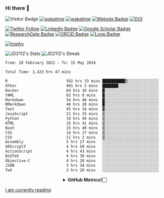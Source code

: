 ### Hi there 👋
![Visitor Badge](https://visitor-badge.laobi.icu/badge?page_id=JD2112.JD2112)
[![wakatime](https://github.com/JD2112/JD2112/actions/workflows/waka-readme.yml/badge.svg)](https://github.com/JD2112/JD2112/actions/workflows/waka-readme.yml)
[![wakatime](https://wakatime.com/badge/user/fe95275f-909a-4147-a45d-624981173898.svg)](https://wakatime.com/@fe95275f-909a-4147-a45d-624981173898)
[![Website Badge](https://img.shields.io/badge/website-informational?style=flat-square)](http://jyotirmoydas.netlify.app)
[![DOI](https://zenodo.org/badge/668165851.svg)](https://zenodo.org/doi/10.5281/zenodo.11104069)

[![Twitter Follow](https://img.shields.io/twitter/follow/jyotirmoy21?style=social)](https://twitter.com/jyotirmoy21)
[![Linkedin Badge](https://img.shields.io/badge/-jyotirmoy-blue?style=plastic&logo=Linkedin&logoColor=white&link=https://www.linkedin.com/in/dasjyotirmoy/)](https://www.linkedin.com/in/dasjyotirmoy/)
[![Google Scholar Badge](https://img.shields.io/badge/-jyotirmoy-blue?style=plastic&logo=GoogleScholar&logoColor=white&link=https://scholar.google.se/citations?user=IMBYOv8AAAAJ&hl=en)](https://scholar.google.se/citations?user=IMBYOv8AAAAJ&hl=en)
[![ResearchGate Badge](https://img.shields.io/badge/-jyotirmoy-cyan?style=plastic&logo=ResearchGate&logoColor=white&link=https://www.researchgate.net/profile/Jyotirmoy-Das-3)](https://www.researchgate.net/profile/Jyotirmoy-Das-3)
[![ORCiD Badge](https://img.shields.io/badge/-jyotirmoy-green?style=plastic&logo=orcid&logoColor=white&link=https://orcid.org/0000-0002-5649-4658)](https://orcid.org/0000-0002-5649-4658)
[![Loop Badge](https://img.shields.io/badge/-jyotirmoy-orange?style=plastic&logo=Loop&logoColor=white&link=https://loop.frontiersin.org/people/1519976/overview)](https://loop.frontiersin.org/people/1519976/overview)

[![trophy](https://github-profile-trophy.vercel.app/?username=JD2112)](https://github.com/ryo-ma/github-profile-trophy)

<!--
**JD2112/JD2112** is a ✨ _special_ ✨ repository because its `README.md` (this file) appears on your GitHub profile.

Here are some ideas to get you started:

- 🔭 I’m currently working on ...
- 🌱 I’m currently learning ...
- 👯 I’m looking to collaborate on ...
- 🤔 I’m looking for help with ...
- 💬 Ask me about ...
- 📫 How to reach me: ...
- 😄 Pronouns: ...
- ⚡ Fun fact: ...
![JD2112's Top Languages](https://github-readme-stats.vercel.app/api/top-langs/?username=JD2112&theme=vue-dark&show_icons=true&hide_border=true&layout=compact)
-->
![JD2112's Stats](https://github-readme-stats.vercel.app/api?username=JD2112&theme=vue-dark&show_icons=true&hide_border=true&count_private=true)
![JD2112's Streak](https://github-readme-streak-stats.herokuapp.com/?user=JD2112&theme=vue-dark&hide_border=true)





<!--START_SECTION:waka-->

```txt
From: 28 February 2022 - To: 15 May 2024

Total Time: 1,423 hrs 47 mins

R                          592 hrs 33 mins ██████████▒░░░░░░░░░░░░░░   41.62 %
Other                      401 hrs 2 mins  ███████░░░░░░░░░░░░░░░░░░   28.17 %
Docker                     64 hrs 16 mins  █░░░░░░░░░░░░░░░░░░░░░░░░   04.51 %
YAML                       62 hrs 8 mins   █░░░░░░░░░░░░░░░░░░░░░░░░   04.36 %
Markdown                   54 hrs 48 mins  █░░░░░░░░░░░░░░░░░░░░░░░░   03.85 %
RMarkdown                  48 hrs 28 mins  █░░░░░░░░░░░░░░░░░░░░░░░░   03.41 %
Text                       45 hrs 34 mins  ▓░░░░░░░░░░░░░░░░░░░░░░░░   03.20 %
JavaScript                 21 hrs 25 mins  ▒░░░░░░░░░░░░░░░░░░░░░░░░   01.51 %
Python                     19 hrs 49 mins  ▒░░░░░░░░░░░░░░░░░░░░░░░░   01.39 %
HTML                       15 hrs 41 mins  ▒░░░░░░░░░░░░░░░░░░░░░░░░   01.10 %
Bash                       15 hrs 40 mins  ▒░░░░░░░░░░░░░░░░░░░░░░░░   01.10 %
CSS                        14 hrs 27 mins  ▒░░░░░░░░░░░░░░░░░░░░░░░░   01.02 %
CSV                        11 hrs 2 mins   ▒░░░░░░░░░░░░░░░░░░░░░░░░   00.78 %
Assembly                   5 hrs 27 mins   ░░░░░░░░░░░░░░░░░░░░░░░░░   00.38 %
GDScript3                  4 hrs 50 mins   ░░░░░░░░░░░░░░░░░░░░░░░░░   00.34 %
ActionScript               4 hrs 43 mins   ░░░░░░░░░░░░░░░░░░░░░░░░░   00.33 %
BibTeX                     4 hrs 38 mins   ░░░░░░░░░░░░░░░░░░░░░░░░░   00.33 %
Objective-C                4 hrs 26 mins   ░░░░░░░░░░░░░░░░░░░░░░░░░   00.31 %
JSON                       3 hrs 34 mins   ░░░░░░░░░░░░░░░░░░░░░░░░░   00.25 %
TeX                        3 hrs 20 mins   ░░░░░░░░░░░░░░░░░░░░░░░░░   00.23 %
```

<!--END_SECTION:waka-->

<div align="center">
    <details>
        <summary><b>GitHub Metrics👇🏻</b></summary>
    <br>
        
[Get Details](https://metrics.lecoq.io/insights/JD2112)
    </details>
</div>

<a target="_blank" href="https://www.goodreads.com/user/show/21242415-jyotirmoy-das">I am currently reading</a>


